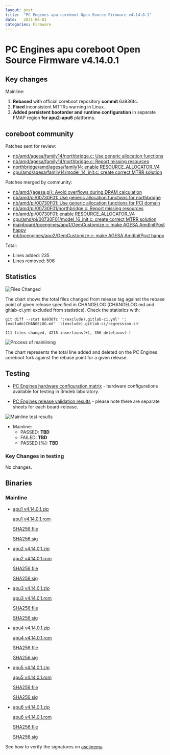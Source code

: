 ```yaml
---
layout: post
title:  "PC Engines apu coreboot Open Source Firmware v4.14.0.1"
date:   2021-06-01
categories: Firmware
---
```


# PC Engines apu coreboot Open Source Firmware v4.14.0.1

## Key changes

Mainline:

1. **Rebased** with official coreboot repository **commit** 6a936fc.
2. **Fixed** inconsistent MTTRs warning in Linux.
3. **Added persistent bootorder and runtime configuration** in separate FMAP
   region **for apu2-apu6** platforms.

## coreboot community

Patches sent for review:

* [nb/amd/agesa/family14/northbridge.c: Use generic allocation functions](https://review.coreboot.org/c/coreboot/+/52934)
* [nb/amd/agesa/family14/northbridge.c:  Report missing resources](https://review.coreboot.org/c/coreboot/+/52935)
* [northbridge/amd/agesa/family14: enable RESOURCE_ALLOCATOR_V4](https://review.coreboot.org/c/coreboot/+/52780)
* [cpu/amd/agesa/family14/model_14_init.c: create correct MTRR solution](https://review.coreboot.org/c/coreboot/+/52781)

Patches merged by community:

* [nb/amd/{agesa,pi}: Avoid overflows during DRAM calculation](https://review.coreboot.org/c/coreboot/+/52922)
* [nb/amd/pi/00730F01: Use generic allocation functions for northbridge](https://review.coreboot.org/c/coreboot/+/52926)
* [nb/amd/pi/00730F01: Use generic allocation functions for PCI domain](https://review.coreboot.org/c/coreboot/+/53955)
* [nb/amd/pi/00730F01/northbridge.c: Report missing resources](https://review.coreboot.org/c/coreboot/+/52927)
* [nb/amd/pi/00730F01: enable RESOURCE_ALLOCATOR_V4](https://review.coreboot.org/c/coreboot/+/52761)
* [cpu/amd/pi/00730F01/model_16_init.c: create correct MTRR solution](https://review.coreboot.org/c/coreboot/+/52762)
* [mainboard/pcengines/apu1/OemCustomize.c: make AGESA AmdInitPost happy](https://review.coreboot.org/c/coreboot/+/52779)
* [mb/pcengines/apu2/OemCustomize.c: make AGESA AmdInitPost happy](https://review.coreboot.org/c/coreboot/+/52759)

Total:

* Lines added: 235
* Lines removed: 506

## Statistics

![Files Changed](https://cloud.3mdeb.com/index.php/s/cXrbXz6ESMzQA6p/preview)

The chart shows the total files changed from release tag against the rebase
point of given release specified in CHANGELOG (CHANGELOG.md and gitlab-ci.yml
excluded from statistics). Check the statistics with:

```
git diff --stat 6a936fc ':(exclude).gitlab-ci.yml' ':(exclude)CHANGELOG.md' ':(exclude).gitlab-ci/regression.sh'
```

`111 files changed, 4215 insertions(+), 356 deletions(-)`

![Process of mainlining](https://cloud.3mdeb.com/index.php/s/s7Qa48m2rmrAddj/preview)

The chart represents the total line added and deleted on the PC Engines
coreboot fork against the rebase point for a given release.

## Testing

* [PC Engines hardware configuration matrix](https://cloud.3mdeb.com/index.php/s/oWDDFxNDZBtJDQP/preview) - hardware configurations available for testing in 3mdeb laboratory.

* [PC Engines release validation results](https://3mdeb.us16.list-manage.com/track/click?u=fce95b885fc13fbf1db611816&id=96d9b426c0&e=16ffa34a09) - please note there are separate sheets for each board-release.

![Mainline test results](https://cloud.3mdeb.com/index.php/s/qBaSnEptzSWTeHE/preview)

* Mainline:
  * PASSED: **TBD**
  * FAILED: **TBD**
  * PASSED [%]: **TBD**

### Key Changes in testing

No changes.

## Binaries

### Mainline

* [apu1 v4.14.0.1.zip](https://3mdeb.com/open-source-firmware/pcengines/apu1/apu1_v4.14.0.1.zip)

  [apu1 v4.14.0.1.rom](https://3mdeb.com/open-source-firmware/pcengines/apu1/apu1_v4.14.0.1.rom)

  [SHA256 file](https://3mdeb.com/open-source-firmware/pcengines/apu1/apu1_v4.14.0.1.SHA256)

  [SHA256 sig](https://3mdeb.com/open-source-firmware/pcengines/apu1/apu1_v4.14.0.1.SHA256.sig)

* [apu2 v4.14.0.1.zip](https://3mdeb.com/open-source-firmware/pcengines/apu2/apu2_v4.14.0.1.zip)

  [apu2 v4.14.0.1.rom](https://3mdeb.com/open-source-firmware/pcengines/apu2/apu2_v4.14.0.1.rom)

  [SHA256 file](https://3mdeb.com/open-source-firmware/pcengines/apu2/apu2_v4.14.0.1.SHA256)

  [SHA256 sig](https://3mdeb.com/open-source-firmware/pcengines/apu2/apu2_v4.14.0.1.SHA256.sig)

* [apu3 v4.14.0.1.zip](https://3mdeb.com/open-source-firmware/pcengines/apu3/apu3_v4.14.0.1.zip)

  [apu3 v4.14.0.1.rom](https://3mdeb.com/open-source-firmware/pcengines/apu3/apu3_v4.14.0.1.rom)

  [SHA256 file](https://3mdeb.com/open-source-firmware/pcengines/apu3/apu3_v4.14.0.1.SHA256)

  [SHA256 sig](https://3mdeb.com/open-source-firmware/pcengines/apu3/apu3_v4.14.0.1.SHA256.sig)

* [apu4 v4.14.0.1.zip](https://3mdeb.com/open-source-firmware/pcengines/apu4/apu4_v4.14.0.1.zip)

  [apu4 v4.14.0.1.rom](https://3mdeb.com/open-source-firmware/pcengines/apu4/apu4_v4.14.0.1.rom)

  [SHA256 file](https://3mdeb.com/open-source-firmware/pcengines/apu4/apu4_v4.14.0.1.SHA256)

  [SHA256 sig](https://3mdeb.com/open-source-firmware/pcengines/apu4/apu4_v4.14.0.1.SHA256.sig)

* [apu5 v4.14.0.1.zip](https://3mdeb.com/open-source-firmware/pcengines/apu5/apu5_v4.14.0.1.zip)

  [apu5 v4.14.0.1.rom](https://3mdeb.com/open-source-firmware/pcengines/apu5/apu5_v4.14.0.1.rom)

  [SHA256 file](https://3mdeb.com/open-source-firmware/pcengines/apu5/apu5_v4.14.0.1.SHA256)

  [SHA256 sig](https://3mdeb.com/open-source-firmware/pcengines/apu5/apu5_v4.14.0.1.SHA256.sig)

* [apu6 v4.14.0.1.zip](https://3mdeb.com/open-source-firmware/pcengines/apu6/apu6_v4.14.0.1.zip)

  [apu6 v4.14.0.1.rom](https://3mdeb.com/open-source-firmware/pcengines/apu6/apu6_v4.14.0.1.rom)

  [SHA256 file](https://3mdeb.com/open-source-firmware/pcengines/apu6/apu6_v4.14.0.1.SHA256)

  [SHA256 sig](https://3mdeb.com/open-source-firmware/pcengines/apu6/apu6_v4.14.0.1.SHA256.sig)

See how to verify the signatures on [asciinema](https://asciinema.org/a/417462)
